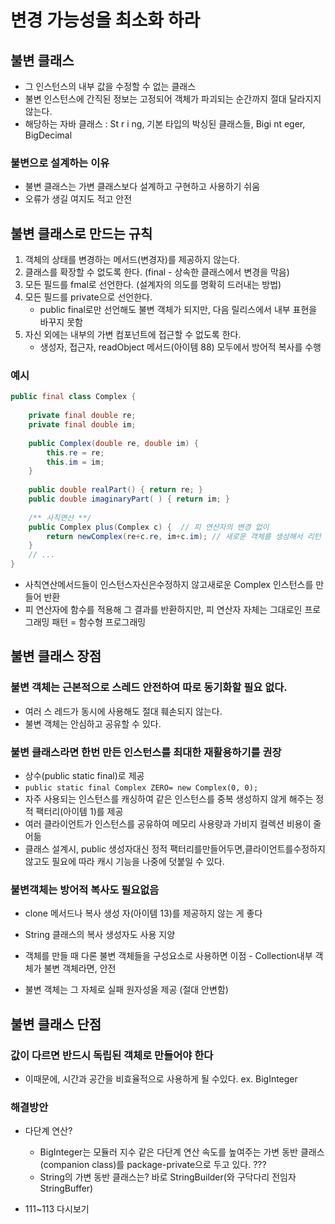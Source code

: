 # 변경 가능성을 최소화 하라

## 불변 클래스
- 그 인스턴스의 내부 값을 수정할 수 없는 클래스
- 불변 인스턴스에 간직된 정보는 고정되어 객체가 파괴되는 순간까지 절대 달라지지 않는다.
- 해당하는 자바 클래스 : St r i ng, 기본 타입의 박싱된 클래스들, Bigi nt eger, BigDecimal

### 불변으로 설계하는 이유
- 불변 클래스는 가변 클래스보다 설계하고 구현하고 사용하기 쉬움
- 오류가 생길 여지도 적고 안전

## 불변 클래스로 만드는 규칙
1. 객체의 상태를 변경하는 메서드(변경자)를 제공하지 않는다.
2. 클래스를 확장할 수 없도록 한다. (final - 상속한 클래스에서 변경을 막음)
3. 모든 필드를 fmal로 선언한다. (설계자의 의도를 명확히 드러내는 방법)
4. 모든 필드를 private으로 선언한다.
   - public final로만 선언해도 불변 객체가 되지만, 다음 릴리스에서 내부 표현을 바꾸지 못함
5. 자신 외에는 내부의 가변 컴포넌트에 접근할 수 없도록 한다.
   - 생성자, 접근자, readObject 메서드(아이템 88) 모두에서 방어적 복사를 수행

### 예시
```java
public final class Complex { 
    
    private final double re;
    private final double im;
    
    public Complex(double re, double im) { 
        this.re = re;
        this.im = im;
    }
    
    public double realPart() { return re; } 
    public double imaginaryPart( ) { return im; }
    
    /** 사칙연산 **/
    public Complex plus(Complex c) {  // 피 연산자의 변경 없이
        return newComplex(re+c.re, im+c.im); // 새로운 객체를 생성해서 리턴
    }
    // ...
}
```
- 사칙연산메서드들이 인스턴스자신은수정하지 않고새로운 Complex 인스턴스를 만들어 반환 <br>
- 피 연산자에 함수를 적용해 그 결과를 반환하지만, 피 연산자 자체는 그대로인 프로그래밍 패턴 = 함수형 프로그래밍

## 불변 클래스 장점

### 불변 객체는 근본적으로 스레드 안전하여 따로 동기화할 필요 없다.
- 여러 스 레드가 동시에 사용해도 절대 훼손되지 않는다.
- 불변 객체는 안심하고 공유할 수 있다.

### 불변 클래스라면 한번 만든 인스턴스를 최대한 재활용하기를 권장
- 상수(public static final)로 제공
- `public static final Complex ZERO= new Complex(0, 0);`
- 자주 사용되는 인스턴스를 캐싱하여 같은 인스턴스를 중복 생성하지 않게 해주는 정적 팩터리(아이템 1)를 제공
- 여러 클라이언트가 인스턴스를 공유하여 메모리 사용량과 가비지 컬렉션 비용이 줄어듦
- 클래스 설계시, public 생성자대신 정적 팩터리를만들어두면,클라이언트를수정하지 않고도 필요에 따라 캐시 기능을 나중에 덧붙일 수 있다.

### 불변객체는 방어적 복사도 필요없음
- clone 메서드나 복사 생성 자(아이템 13)를 제공하지 않는 게 좋다
- String 클래스의 복사 생성자도 사용 지양


- 객체를 만들 때 다론 불변 객체들을 구성요소로 사용하면 이점 - Collection내부 객체가 불변 객체라면, 안전
- 불변 객체는 그 자체로 실패 원자성올 제공 (절대 안변함)

## 불변 클래스 단점
### 값이 다르면 반드시 독립된 객체로 만들어야 한다
- 이때문에, 시간과 공간을 비효율적으로 사용하게 될 수있다. ex. BigInteger

### 해결방안
- 다단계 연산?
    - BigInteger는 모듈러 지수 같은 다단계 연산 속도를 높여주는 가변 동반 클래스(companion class)를 package-private으로 두고 있다. ???
    - String의 가변 동반 클래스는? 바로 StringBuilder(와 구닥다리 전임자 StringBuffer)

- 111~113 다시보기